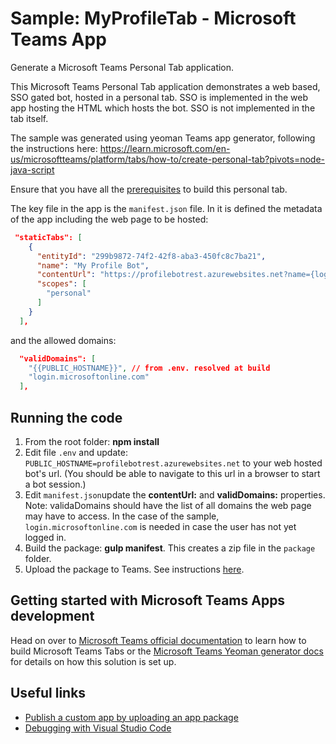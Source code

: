 # Sample: MyProfileTab - Microsoft Teams App

Generate a Microsoft Teams Personal Tab application.

This Microsoft Teams Personal Tab application demonstrates a web based, SSO gated bot, hosted in a personal tab. SSO is implemented in the web app hosting the HTML which hosts the bot. SSO is not implemented in the tab itself.

The sample was generated using yeoman Teams app generator, following the instructions here: https://learn.microsoft.com/en-us/microsoftteams/platform/tabs/how-to/create-personal-tab?pivots=node-java-script

Ensure that you have all the [prerequisites](https://learn.microsoft.com/en-us/microsoftteams/platform/tabs/how-to/tab-requirements) to build this personal tab.

The key file in the app is the ```manifest.json``` file. In it is defined the metadata of the app including the web page to be hosted:

```json
 "staticTabs": [
    {
      "entityId": "299b9872-74f2-42f8-aba3-450fc8c7ba21",
      "name": "My Profile Bot",
      "contentUrl": "https://profilebotrest.azurewebsites.net?name={loginHint}&tenant={tid}&theme={theme}",
      "scopes": [
        "personal"
      ]
    }
  ],
```

and the allowed domains:

```json
  "validDomains": [
    "{{PUBLIC_HOSTNAME}}", // from .env. resolved at build
    "login.microsoftonline.com"
  ],
```

## Running the code

1. From the root folder: **npm install**
2. Edit file ```.env``` and update: ```PUBLIC_HOSTNAME=profilebotrest.azurewebsites.net``` to your web hosted bot's url. (You should be able to navigate to this url in a browser to start a bot session.)
3. Edit ```manifest.json```update the **contentUrl:** and **validDomains:** properties. Note: validaDomains should have the list of all domains the web page may have to access. In the case of the sample, ```login.microsoftonline.com``` is needed in case the user has not yet logged in.
5. Build the package: **gulp manifest**. This creates a zip file in the ```package``` folder.
6. Upload the package to Teams. See instructions [here](https://learn.microsoft.com/en-us/microsoftteams/platform/tabs/how-to/create-personal-tab?pivots=node-java-script#upload-your-application-to-teams).

## Getting started with Microsoft Teams Apps development

Head on over to [Microsoft Teams official documentation](https://developer.microsoft.com/en-us/microsoft-teams) to learn how to build Microsoft Teams Tabs or the [Microsoft Teams Yeoman generator docs](https://github.com/PnP/generator-teams/docs) for details on how this solution is set up.


## Useful links

* [Publish a custom app by uploading an app package](https://learn.microsoft.com/en-us/microsoftteams/upload-custom-apps)
* [Debugging with Visual Studio Code](https://github.com/pnp/generator-teams/blob/master/docs/docs/vscode.md)

